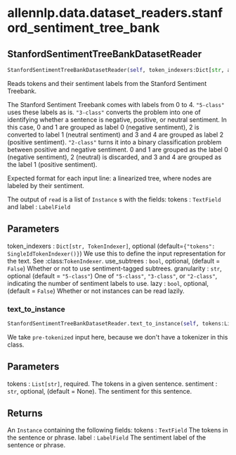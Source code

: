 # allennlp.data.dataset_readers.stanford_sentiment_tree_bank

## StanfordSentimentTreeBankDatasetReader
```python
StanfordSentimentTreeBankDatasetReader(self, token_indexers:Dict[str, allennlp.data.token_indexers.token_indexer.TokenIndexer]=None, use_subtrees:bool=False, granularity:str='5-class', lazy:bool=False) -> None
```

Reads tokens and their sentiment labels from the Stanford Sentiment Treebank.

The Stanford Sentiment Treebank comes with labels
from 0 to 4. ``"5-class"`` uses these labels as is. ``"3-class"`` converts the
problem into one of identifying whether a sentence is negative, positive, or
neutral sentiment. In this case, 0 and 1 are grouped as label 0 (negative sentiment),
2 is converted to label 1 (neutral sentiment) and 3 and 4 are grouped as label 2
(positive sentiment). ``"2-class"`` turns it into a binary classification problem
between positive and negative sentiment. 0 and 1 are grouped as the label 0
(negative sentiment), 2 (neutral) is discarded, and 3 and 4 are grouped as the label 1
(positive sentiment).

Expected format for each input line: a linearized tree, where nodes are labeled
by their sentiment.

The output of ``read`` is a list of ``Instance`` s with the fields:
    tokens : ``TextField`` and
    label : ``LabelField``

Parameters
----------
token_indexers : ``Dict[str, TokenIndexer]``, optional (default=``{"tokens": SingleIdTokenIndexer()}``)
    We use this to define the input representation for the text.  See :class:`TokenIndexer`.
use_subtrees : ``bool``, optional, (default = ``False``)
    Whether or not to use sentiment-tagged subtrees.
granularity : ``str``, optional (default = ``"5-class"``)
    One of ``"5-class"``, ``"3-class"``, or ``"2-class"``, indicating the number
    of sentiment labels to use.
lazy : ``bool``, optional, (default = ``False``)
    Whether or not instances can be read lazily.

### text_to_instance
```python
StanfordSentimentTreeBankDatasetReader.text_to_instance(self, tokens:List[str], sentiment:str=None) -> allennlp.data.instance.Instance
```

We take `pre-tokenized` input here, because we don't have a tokenizer in this class.

Parameters
----------
tokens : ``List[str]``, required.
    The tokens in a given sentence.
sentiment : ``str``, optional, (default = None).
    The sentiment for this sentence.

Returns
-------
An ``Instance`` containing the following fields:
    tokens : ``TextField``
        The tokens in the sentence or phrase.
    label : ``LabelField``
        The sentiment label of the sentence or phrase.

